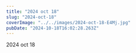 ```yaml
---
title: "2024 oct 18"
slug: "2024-oct-18"
coverImage: "../../images/2024-oct-18-E4Mj.jpg"
pubDate: "2024-10-18T16:02:28.263Z"
---
```


2024 oct 18
